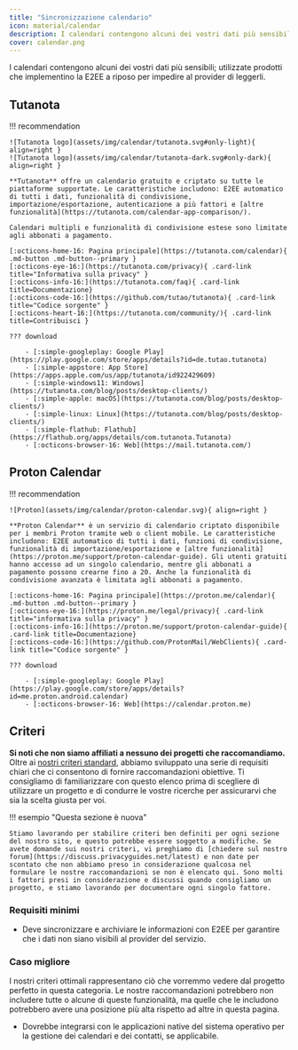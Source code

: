 ```yaml
---
title: "Sincronizzazione calendario"
icon: material/calendar
description: I calendari contengono alcuni dei vostri dati più sensibili; utilizzate prodotti che implementino la crittografia a riposo.
cover: calendar.png
---
```


I calendari contengono alcuni dei vostri dati più sensibili; utilizzate prodotti che implementino la E2EE a riposo per impedire al provider di leggerli.

## Tutanota

!!! recommendation

    ![Tutanota logo](assets/img/calendar/tutanota.svg#only-light){ align=right }
    ![Tutanota logo](assets/img/calendar/tutanota-dark.svg#only-dark){ align=right }
    
    **Tutanota** offre un calendario gratuito e criptato su tutte le piattaforme supportate. Le caratteristiche includono: E2EE automatico di tutti i dati, funzionalità di condivisione, importazione/esportazione, autenticazione a più fattori e [altre funzionalità](https://tutanota.com/calendar-app-comparison/).
    
    Calendari multipli e funzionalità di condivisione estese sono limitate agli abbonati a pagamento.
    
    [:octicons-home-16: Pagina principale](https://tutanota.com/calendar){ .md-button .md-button--primary }
    [:octicons-eye-16:](https://tutanota.com/privacy){ .card-link title="Informativa sulla privacy" }
    [:octicons-info-16:](https://tutanota.com/faq){ .card-link title=Documentazione}
    [:octicons-code-16:](https://github.com/tutao/tutanota){ .card-link title="Codice sorgente" }
    [:octicons-heart-16:](https://tutanota.com/community/){ .card-link title=Contribuisci }
    
    ??? download
    
        - [:simple-googleplay: Google Play](https://play.google.com/store/apps/details?id=de.tutao.tutanota)
        - [:simple-appstore: App Store](https://apps.apple.com/us/app/tutanota/id922429609)
        - [:simple-windows11: Windows](https://tutanota.com/blog/posts/desktop-clients/)
        - [:simple-apple: macOS](https://tutanota.com/blog/posts/desktop-clients/)
        - [:simple-linux: Linux](https://tutanota.com/blog/posts/desktop-clients/)
        - [:simple-flathub: Flathub](https://flathub.org/apps/details/com.tutanota.Tutanota)
        - [:octicons-browser-16: Web](https://mail.tutanota.com/)

## Proton Calendar

!!! recommendation

    ![Proton](assets/img/calendar/proton-calendar.svg){ align=right }
    
    **Proton Calendar** è un servizio di calendario criptato disponibile per i membri Proton tramite web o client mobile. Le caratteristiche includono: E2EE automatico di tutti i dati, funzioni di condivisione, funzionalità di importazione/esportazione e [altre funzionalità](https://proton.me/support/proton-calendar-guide). Gli utenti gratuiti hanno accesso ad un singolo calendario, mentre gli abbonati a pagamento possono crearne fino a 20. Anche la funzionalità di condivisione avanzata è limitata agli abbonati a pagamento.
    
    [:octicons-home-16: Pagina principale](https://proton.me/calendar){ .md-button .md-button--primary }
    [:octicons-eye-16:](https://proton.me/legal/privacy){ .card-link title="informativa sulla privacy" }
    [:octicons-info-16:](https://proton.me/support/proton-calendar-guide){ .card-link title=Documentazione}
    [:octicons-code-16:](https://github.com/ProtonMail/WebClients){ .card-link title="Codice sorgente" }
    
    ??? download
    
        - [:simple-googleplay: Google Play](https://play.google.com/store/apps/details?id=me.proton.android.calendar)
        - [:octicons-browser-16: Web](https://calendar.proton.me)

## Criteri

**Si noti che non siamo affiliati a nessuno dei progetti che raccomandiamo.** Oltre ai [ nostri criteri standard](about/criteria.md), abbiamo sviluppato una serie di requisiti chiari che ci consentono di fornire raccomandazioni obiettive. Ti consigliamo di familiarizzare con questo elenco prima di scegliere di utilizzare un progetto e di condurre le vostre ricerche per assicurarvi che sia la scelta giusta per voi.

!!! esempio "Questa sezione è nuova"

    Stiamo lavorando per stabilire criteri ben definiti per ogni sezione del nostro sito, e questo potrebbe essere soggetto a modifiche. Se avete domande sui nostri criteri, vi preghiamo di [chiedere sul nostro forum](https://discuss.privacyguides.net/latest) e non date per scontato che non abbiamo preso in considerazione qualcosa nel formulare le nostre raccomandazioni se non è elencato qui. Sono molti i fattori presi in considerazione e discussi quando consigliamo un progetto, e stiamo lavorando per documentare ogni singolo fattore.

### Requisiti minimi

- Deve sincronizzare e archiviare le informazioni con E2EE per garantire che i dati non siano visibili al provider del servizio.

### Caso migliore

I nostri criteri ottimali rappresentano ciò che vorremmo vedere dal progetto perfetto in questa categoria. Le nostre raccomandazioni potrebbero non includere tutte o alcune di queste funzionalità, ma quelle che le includono potrebbero avere una posizione più alta rispetto ad altre in questa pagina.

- Dovrebbe integrarsi con le applicazioni native del sistema operativo per la gestione dei calendari e dei contatti, se applicabile.
